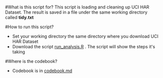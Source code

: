 #What is this script for?
  This script is loading and cleaning up UCI HAR Dataset. The result is saved in a file under the same working directory called **tidy.txt**

#How to run this script?
  * Set your working directory the same directory where you download UCI HAR Dataset
  * Download the script [run_analysis.R](https://github.com/chen64042/datasciencecoursera/blob/master/cleandata/run_analysis.R) . The script will show the steps it's taking

#Where is the codebook?
  * Codebook is in [codebook.md](https://github.com/chen64042/datasciencecoursera/blob/master/cleandata/codebook.md)
